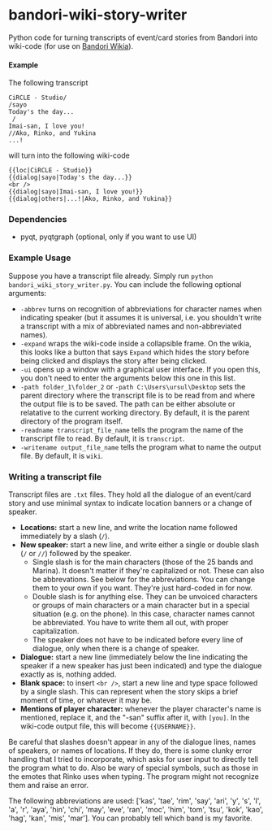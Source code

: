 # bandori-wiki-story-writer
Python code for turning transcripts of event/card stories from Bandori into wiki-code (for use on [Bandori Wikia](https://bandori.fandom.com)).

#### Example
The following transcript

```
CiRCLE - Studio/
/sayo
Today's the day...
 /
Imai-san, I love you!
//Ako, Rinko, and Yukina
...!
```

will turn into the following wiki-code

```
{{loc|CiRCLE - Studio}}
{{dialog|sayo|Today's the day...}}
<br />
{{dialog|sayo|Imai-san, I love you!}}
{{dialog|others|...!|Ako, Rinko, and Yukina}}
```
### Dependencies
- pyqt, pyqtgraph (optional, only if you want to use UI)

### Example Usage
Suppose you have a transcript file already. Simply run `python bandori_wiki_story_writer.py`. You can include the following optional arguments:
- `-abbrev` turns on recognition of abbreviations for character names when indicating speaker (but it assumes it is universal, i.e. you shouldn't write a transcript with a mix of abbreviated names and non-abbreviated names).
- `-expand` wraps the wiki-code inside a collapsible frame. On the wikia, this looks like a button that says `Expand` which hides the story before being clicked and displays the story after being clicked.
- `-ui` opens up a window with a graphical user interface. If you open this, you don't need to enter the arguments below this one in this list.
- `-path folder_1\folder_2` or `-path C:\Users\ursul\Desktop` sets the parent directory where the transcript file is to be read from and where the output file is to be saved. The path can be either absolute or relatative to the current working directory. By default, it is the parent directory of the program itself.
- `-readname transcript_file_name` tells the program the name of the transcript file to read. By default, it is `transcript`.
- `-writename output_file_name` tells the program what to name the output file. By default, it is `wiki`.

### Writing a transcript file
Transcript files are `.txt` files. They hold all the dialogue of an event/card story and use minimal syntax to indicate location banners or a change of speaker.
- **Locations:** start a new line, and write the location name followed immediately by a slash (`/`). 
- **New speaker:** start a new line, and write either a single or double slash (`/` or `//`) followed by the speaker.
  - Single slash is for the main characters (those of the 25 bands and Marina). It doesn't matter if they're capitalized or not. These can also be abbrevations. See below for the abbreviations. You can change them to your own if you want. They're just hard-coded in for now.
  - Double slash is for anything else. They can be unvoiced characters or groups of main characters or a main character but in a special situation (e.g. on the phone). In this case, character names cannot be abbreviated. You have to write them all out, with proper capitalization.
  - The speaker does not have to be indicated before every line of dialogue, only when there is a change of speaker.
- **Dialogue:** start a new line (immediately below the line indicating the speaker if a new speaker has just been indicated) and type the dialogue exactly as is, nothing added.
- **Blank space:** to insert `<br />`, start a new line and type space followed by a single slash. This can represent when the story skips a brief moment of time, or whatever it may be.
- **Mentions of player character:** whenever the player character's name is mentioned, replace it, and the "-san" suffix after it, with `[you]`. In the wiki-code output file, this will become `{{USERNAME}}`.

Be careful that slashes doesn't appear in any of the dialogue lines, names of speakers, or names of locations. If they do, there is some clunky error handling that I tried to incorporate, which asks for user input to directly tell the program what to do. Also be wary of special symbols, such as those in the emotes that Rinko uses when typing. The program might not recognize them and raise an error.

The following abbreviations are used: ['kas', 'tae', 'rim', 'say', 'ari', 'y', 's', 'l', 'a', 'r', 'aya', 'hin', 'chi', 'may', 'eve', 'ran', 'moc', 'him', 'tom', 'tsu', 'kok', 'kao', 'hag', 'kan', 'mis', 'mar']. You can probably tell which band is my favorite.
